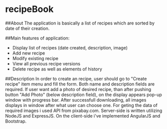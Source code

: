 # recipeBook
##About
The application is basically a list of recipes which are sorted by date of their creation.

##Main features of application:

- Display list of recipes (date created, description, image)
- Add new recipe 
- Modify existing recipe
- View all previous recipe versions
- Delete recipe as well as elements of history

##Description
In order to create an recipe, user should go to "Create recipe" item menu and fill the form. Both name and description fields
 are required. If user want add a photo of desired recipe, than after pushing button "Add Photo" (below description field), on
 the display appears pop-up window with progress bar. After successfull downloading, all images displays in window after what 
user can choose one.
For geting the data of required images i used API from pixabay.com.
Server-side is written utilizing NodeJS and ExpressJS. 
On the client-side i've implemented AngularJS and Bootstrap.
